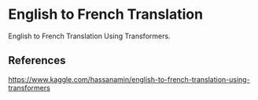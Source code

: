 # English to French Translation
English to French Translation Using Transformers.

## References
https://www.kaggle.com/hassanamin/english-to-french-translation-using-transformers
